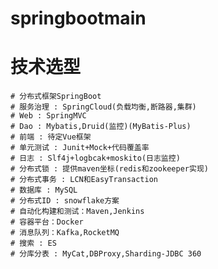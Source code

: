 # springbootmain
# 技术选型
    # 分布式框架SpringBoot  
    # 服务治理 : SpringCloud(负载均衡,断路器,集群)
    # Web : SpringMVC
    # Dao : Mybatis,Druid(监控)(MyBatis-Plus)
    # 前端 : 待定Vue框架
    # 单元测试 : Junit+Mock+代码覆盖率
    # 日志 : Slf4j+logbcak+moskito(日志监控)
    # 分布式锁 : 提供maven坐标(redis和zookeeper实现)
    # 分布式事务 : LCN和EasyTransaction
    # 数据库 : MySQL
    # 分布式ID : snowflake方案
    # 自动化构建和测试：Maven,Jenkins
    # 容器平台：Docker
    # 消息队列：Kafka,RocketMQ
    # 搜索 : ES
    # 分库分表 : MyCat,DBProxy,Sharding-JDBC 360

